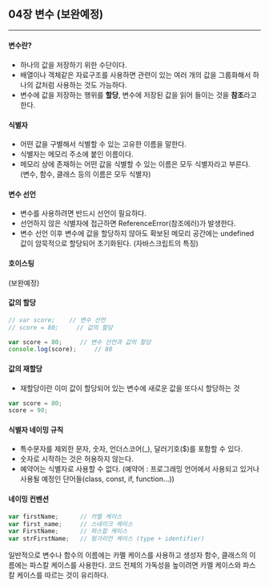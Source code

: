 ## 04장 변수 (보완예정)
<hr>

#### 변수란?
- 하나의 값을 저장하기 위한 수단이다.
- 배열이나 객체같은 자료구조를 사용하면 관련이 있는 여러 개의 값을 그룹화해서 하나의 값처럼 사용하는 것도 가능하다.
- 변수에 값을 저장하는 행위를 **할당**, 변수에 저장된 값을 읽어 들이는 것을 **참조**라고 한다.

#### 식별자
- 어떤 값을 구별해서 식별할 수 있는 고유한 이름을 말한다.
- 식별자는 메모리 주소에 붙인 이름이다.
- 메모리 상에 존재하는 어떤 값을 식별할 수 있는 이름은 모두 식별자라고 부른다. (변수, 함수, 클래스 등의 이름은 모두 식별자)

#### 변수 선언
- 변수를 사용하려면 반드시 선언이 필요하다.
- 선언하지 않은 식별자에 접근하면 ReferenceError(참조에러)가 발생한다.
- 변수 선언 이후 변수에 값을 할당하지 않아도 확보된 메모리 공간에는 undefined 값이 암묵적으로 할당되어 초기화된다. (자바스크립트의 특징)

#### 호이스팅
(보완예정)

#### 값의 할당

``` javascript
// var score;    // 변수 선언
// score = 80;     // 값의 할당

var score = 80;     // 변수 선언과 값의 할당
console.log(score);     // 80
```

#### 값의 재할당
- 재할당이란 이미 값이 할당되어 있는 변수에 새로운 값을 또다시 할당하는 것

``` javascript
var score = 80;
score = 90;
```

#### 식별자 네이밍 규칙
- 특수문자를 제외한 문자, 숫자, 언더스코어(_), 달러기호($)를 포함할 수 있다.
- 숫자로 시작하는 것은 허용하지 않는다.
- 예약어는 식별자로 사용할 수 없다.
(예약어 : 프로그래밍 언어에서 사용되고 있거나 사용될 예정인 단어들(class, const, if, function...))

#### 네이밍 컨벤션

``` javascript
var firstName;      // 카멜 케이스
var first_name;     // 스네이크 케이스
var FirstName;      // 파스칼 케이스
var strFirstName;   // 헝가리언 케이스 (type + identifier)
```
일반적으로 변수나 함수의 이름에는 카멜 케이스를 사용하고
생성자 함수, 클래스의 이름에는 파스칼 케이스를 사용한다.
코드 전체의 가독성을 높이려면 카멜 케이스와 파스칼 케이스를 따르는 것이 유리하다.